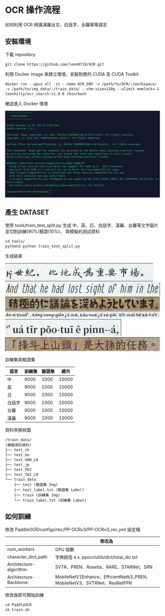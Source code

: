 # OCR 操作流程

如何利用 OCR 辨識漢羅台文、白話字、全羅等等語言

## 安裝環境

下載 repository

```
git clone https://github.com/leon0719/OCR.git
```

利用 Docker image 來建立環境，安裝對應的 CUDA 及 CUDA Toolkit

```
docker run --gpus all -it --name OCR_ENV -v /path/to/OCR/:/workspace/ -v /path/to/img_data/:/train_data/ --shm-size=120g --ulimit memlock=-1 leonhilty/ocr_search:v1.0.6 /bin/bash
```

確認進入 Docker 環境

![image](/images/Docker_env.jpg "Docker環境")

## 產生 DATASET

使用 tools/train_test_split.py 生成 中、英、日、白話字、漢羅、台羅等文字圖片並切割訓練(90%)驗證(10%)，
與模擬的測試資料

```
cd tools/
python3 python train_test_split.py
```

生成結果

![image](images/ch.png "中")
![image](images/en.jpg "英")
![image](images/jp.jpg "日")
![image](images/POJ.jpg "白話字")
![image](images/TAI_LO.jpg "台羅")
![image](images/HAN_LO.jpg "漢羅")

訓練集與驗證集

| 語言   | 訓練集 | 驗證集 | 總共  |
| ------ | ------ | ------ | ----- |
| 中     | 9000   | 1000   | 10000 |
| 英     | 9000   | 1000   | 10000 |
| 日     | 9000   | 1000   | 10000 |
| 白話字 | 9000   | 1000   | 10000 |
| 台羅   | 9000   | 1000   | 10000 |
| 漢羅   | 9000   | 1000   | 10000 |

資料夾樹狀圖

```
/train_data/
(模擬測試資料)
├── test_ch
├── test_en
├── test_HAN_LO
├── test_jp
├── test_POJ
├── test_TAI_LO
└── train_data
    ├── test (驗證集 Img)
    ├── test_label.txt (驗證集 Label)
    ├── train (訓練集 Img)
    └── train_label.txt (訓練集 Label)
```

## 如何訓練

修改 PaddleOCR/configs/rec/PP-OCRv3/PP-OCRv3_rec.yml 設定檔

|                         | 修改為                                                                   |
| ----------------------- | ------------------------------------------------------------------------ |
| num_workers             | GPU 個數                                                                 |
| character_dict_path     | 字典路徑 e.x. ppocr/utils/dict/total_dic.txt                             |
| Architecture-algorithm: | SVTR、PREN、Rosetta、RARE、STARNet、SRN                                  |
| Architecture-Backbone:  | MobileNetV1Enhance、EfficientNetb3_PREN、MobileNetV3、SVTRNet、ResNetFPN |

修改後即可開始訓練

```
cd PaddleOCR
sh train.sh
```

